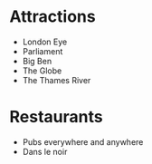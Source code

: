 # Attractions
- London Eye
- Parliament
- Big Ben
- The Globe
- The Thames River

# Restaurants
- Pubs everywhere and anywhere
- Dans le noir
